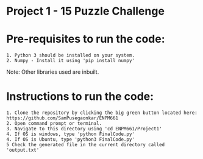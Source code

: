 <h1>Project 1 - 15 Puzzle Challenge</h1>

  <h1>Pre-requisites to run the code:</h1>

    1. Python 3 should be installed on your system.
    2. Numpy - Install it using 'pip install numpy'

Note:  Other libraries used are inbuilt.</br>

  <h1>Instructions to run the code:</h1>
  
    1. Clone the repository by clicking the big green button located here: https://github.com/SamPusegaonkar/ENPM661
    2. Open command prompt or terminal.
    3. Navigate to this directory using 'cd ENPM661/Project1'
    4. If OS is windows, type 'python FinalCode.py'
    4. If OS is Ubuntu, type 'python3 FinalCode.py'
    5 Check the generated file in the current directory called 'output.txt'

